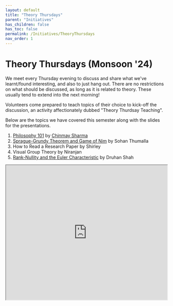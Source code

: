 ```yaml
---
layout: default
title: "Theory Thursdays"
parent: "Initiatives"
has_children: false
has_toc: false
permalink: /Initiatives/TheoryThursdays
nav_order: 1
---
```


Theory Thursdays (Monsoon '24)
==============================

We meet every Thursday evening to discuss and share what we've learnt/found interesting, and also to just hang out. There are no restrictions on what should be discussed, as long as it is related to theory. These usually tend to extend into the next morning!

Volunteers come prepared to teach topics of their choice to kick-off the discussion, an activity affectionately dubbed "Theory Thurdsay Teaching". 

Below are the topics we have covered this semester along with the slides for the presentations.

1. [Philosophy 101](../Assets/2024_monsoon/philo101.md) by [Chinmay Sharma](ubermayinch.github.io)
2. [Sprague-Grundy Theorem and Game of Nim](../Assets/2024_monsoon/Presentation.pdf) by Sohan Thumalla
3. How to Read a Research Paper by Shirley
4. Visual Group Theory by Niranjan
5. [Rank-Nullity and the Euler Characteristic](../Assets/2024_monsoon/Rank-Null.pdf) by Druhan Shah
<iframe src="https://docs.google.com/spreadsheets/d/e/2PACX-1vSRdeuXB6y6GdUBmpQSAQq5HBD8UPZGJfnOH1vUM5Dky5pfOQRVA7HEUVUvH91f9TPb73oI6xeF5znt/pubhtml?gid=0&amp;single=true&amp;widget=true&amp;headers=false" style="width: 100%; height: 30em;"></iframe>
